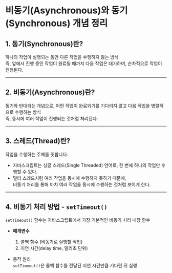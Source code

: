 # 비동기(Asynchronous)와 동기(Synchronous) 개념 정리

## 1. 동기(Synchronous)란?

하나의 작업이 실행되는 동안 다른 작업을 수행하지 않는 방식  
즉, 앞에서 진행 중인 작업이 완료될 때까지 다음 작업은 대기하며, 순차적으로 작업이 진행된다.

---

## 2. 비동기(Asynchronous)란?

동기와 반대되는 개념으로, 어떤 작업이 완료되기를 기다리지 않고 다음 작업을 병렬적으로 수행하는 방식  
즉, 동시에 여러 작업이 진행되는 것처럼 처리된다.

---

## 3. 스레드(Thread)란?

작업을 수행하는 주체를 뜻합니다.

- 자바스크립트는 싱글 스레드(Single Threaded) 언어로, 한 번에 하나의 작업만 수행할 수 있다.
- 멀티 스레드처럼 여러 작업을 동시에 수행하지 못하기 때문에,  
  비동기 처리를 통해 마치 여러 작업을 동시에 수행하는 것처럼 보이게 한다.

---

## 4. 비동기 처리 방법 - `setTimeout()`

`setTimeout()` 함수는 자바스크립트에서 가장 기본적인 비동기 처리 내장 함수

- **매개변수**

  1. 콜백 함수 (비동기로 실행할 작업)
  2. 지연 시간(delay time, 밀리초 단위)

- 동작 원리  
  `setTimeout()`은 콜백 함수를 전달된 지연 시간만큼 기다린 뒤 실행
